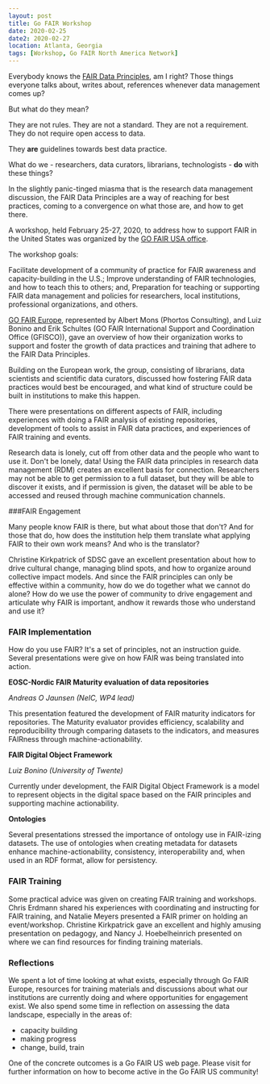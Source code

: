 ```yaml
---
layout: post
title: Go FAIR Workshop
date: 2020-02-25
date2: 2020-02-27
location: Atlanta, Georgia
tags: [Workshop, Go FAIR North America Network]
---
```


Everybody knows the [FAIR Data Principles](https://www.force11.org/group/fairgroup/fairprinciples), am I right? Those things everyone talks about, writes about, references whenever data management comes up?

But what do they mean?

They are not rules.
They are not a standard.
They are not a requirement.
They do not require open access to data.

They **are** guidelines towards best data practice.

What do we - researchers, data curators, librarians, technologists - **do** with these things?

In the slightly panic-tinged miasma that is the research data management discussion, the FAIR Data Principles are a way of reaching for best practices, coming to a convergence on what those are, and how to get there.

A workshop, held February 25-27, 2020, to address how to support FAIR in the United States was organized by the [GO FAIR USA office](https://www.go-fair.org/go-fair-initiative/go-fair-offices/go-fair-usa-office/).

The workshop goals:

Facilitate development of a community of practice for FAIR awareness and capacity-building in the U.S.;
Improve understanding of FAIR technologies, and how to teach this to others; and,
Preparation for teaching or supporting FAIR data management and policies for researchers, local institutions, professional organizations, and others.

[GO FAIR Europe](https://www.go-fair.org/), represented by Albert Mons (Phortos Consulting), and Luiz Bonino and Erik Schultes (GO FAIR International Support and Coordination Office (GFISCO)), gave an overview of how their organization works to support and foster the growth of data practices and training that adhere to the FAIR Data Principles.

Building on the European work, the group, consisting of librarians, data scientists and scientific data curators, discussed how fostering FAIR data practices would best be encouraged, and what kind of structure could be built in institutions to make this happen.

There were presentations on different aspects of FAIR, including experiences with doing a FAIR analysis of existing repositories, development of tools to assist in FAIR data practices, and experiences of FAIR training and events.

Research data is lonely, cut off from other data and the people who want to use it. Don't be lonely, data! Using the FAIR data principles in research data management (RDM) creates an excellent basis for connection. Researchers may not be able to get permission to a full dataset, but they will be able to discover it exists, and if permission is given, the dataset will be able to be accessed and reused through machine communication channels.

###FAIR Engagement

Many people know FAIR is there, but what about those that don't? And for those that do, how does the institution help them translate what applying FAIR to their own work means? And who is the translator?

Christine Kirkpatrick of SDSC gave an excellent presentation about how to drive cultural change, managing blind spots, and how to organize around collective impact models. And since the FAIR principles can only be effective within a community, how do we do together what we cannot do alone? How do we use the power of community to drive engagement and articulate why FAIR is important, andhow it rewards those who understand and use it?


### FAIR Implementation

How do you use FAIR? It's a set of principles, not an instruction guide. Several presentations were give on how FAIR was being translated into action.

**EOSC-Nordic FAIR Maturity evaluation of data repositories**

*Andreas O Jaunsen (NeIC, WP4 lead)*

This presentation featured the development of FAIR maturity indicators for repositories. The Maturity evaluator provides efficiency, scalability
and reproducibility through comparing datasets to the indicators, and measures FAIRness through machine-actionability.

**FAIR Digital Object Framework**

*Luiz Bonino (University of Twente)*

Currently under development, the FAIR Digital Object Framework is a model to represent objects in the digital space based on the FAIR principles and supporting machine actionability.

**Ontologies**

Several presentations stressed the importance of ontology use in FAIR-izing datasets. The use of ontologies when creating metadata for datasets enhance machine-actionability, consistency, interoperability and, when used in an RDF format, allow for persistency.


### FAIR Training

Some practical advice was given on creating FAIR training and workshops.
Chris Erdmann shared his experiences with coordinating and instructing for  FAIR training, and Natalie Meyers presented a FAIR primer on holding an event/workshop. Christine Kirkpatrick gave an excellent and highly amusing presentation on pedagogy, and Nancy J. Hoebelheinrich presented on where we can find resources for finding training materials.

### Reflections

We spent a lot of time looking at what exists, especially through Go FAIR Europe, resources for training materials and discussions about what our institutions are currently doing and where opportunities for engagement exist. We also spend some time in reflection on assessing the data landscape, especially in the areas of:

 * capacity building
 * making progress
 * change, build, train

One of the concrete outcomes is a Go FAIR US web page. Please visit for further information on how to become active in the Go FAIR US community!


